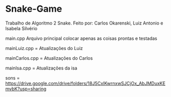 # Snake-Game
Trabalho de Algoritmo 2 Snake. Feito por: Carlos Okarenski, Luiz Antonio e Isabela Silvério


main.cpp Arquivo principal colocar apenas as coisas prontas e testadas

mainLuiz.cpp = Atualizações do Luiz

mainCarlos.cpp = Atualizações do Carlos

mainIsa.cpp = Atualizações da isa

sons = https://drive.google.com/drive/folders/18J5CxlKwrnxwSJCjOx_AbJMDuxKEmvbK?usp=sharing

